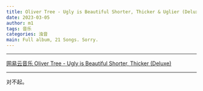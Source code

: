 ```yaml
---
title: Oliver Tree - Ugly is Beautiful Shorter, Thicker & Uglier (Deluxe Edition)
date: 2023-03-05
author: m1
tags: 音乐
categories: 浊音
main: Full album, 21 Songs. Sorry.
---
```


<link rel="stylesheet" href="/css/APlayer.min.css">
<div id="aplayer"></div>
<script src="/js/APlayer.min.js"></script>
<script>
    const ap = new APlayer({
    container: document.getElementById('aplayer'),
    lrcType: 3,
    loop: 'none',
    audio: [
        {
        name: 'Life Goes On',
        artist: 'Oliver Tree',
        url: '01 - Life Goes On.m4a',
        cover: 'Cover.jpg',
        lrc: '01 - Life Goes On.lrc',
        },
        {
        name: 'Every Type of Friend',
        artist: 'Oliver Tree',
        url: '02 - Every Type of Friend.m4a',
        cover: 'Cover.jpg',
        lrc: '02 - Every Type of Friend.lrc',
        },
        {
        name: 'Out of Ordinary',
        artist: 'Oliver Tree',
        url: '03 - Out of Ordinary.m4a',
        cover: 'Cover.jpg',
        lrc: '03 - Out of Ordinary.lrc',
        },
        {
        name: 'Swimmer\'s Delight (SOS)',
        artist: 'Oliver Tree',
        url: '04 - Swimmer\'s Delight (SOS).m4a',
        cover: 'Cover.jpg',
        lrc: '04 - Swimmer\'s Delight (SOS).lrc',
        },
        {
        name: 'When You\'re Around',
        artist: 'Oliver Tree',
        url: '05 - When You\'re Around.m4a',
        cover: 'Cover.jpg',
        lrc: '05 - When You\'re Around.lrc',
        },
        {
        name: 'All in All',
        artist: 'Oliver Tree',
        url: '06 - All in All.m4a',
        cover: 'Cover.jpg',
        lrc: '06 - All in All.lrc',
        },
        {
        name: 'Lies Came Out My Mouth',
        artist: 'Oliver Tree',
        url: '07 - Lies Came Out My Mouth.m4a',
        cover: 'Cover.jpg',
        lrc: '07 - Lies Came Out My Mouth.lrc',
        },
        {
        name: 'Me, Myself & I',
        artist: 'Oliver Tree',
        url: '08 - Me, Myself & I.m4a',
        cover: 'Cover.jpg',
        lrc: '08 - Me, Myself & I.lrc',
        },
        {
        name: '1993 (feat. Little Ricky ZR3)',
        artist: 'Oliver Tree',
        url: '09 - 1993 (feat. Little Ricky ZR3).m4a',
        cover: 'Cover.jpg',
        lrc: '09 - 1993 (feat. Little Ricky ZR3).lrc',
        },
        {
        name: 'Cash Machine',
        artist: 'Oliver Tree',
        url: '10 - Cash Machine.m4a',
        cover: 'Cover.jpg',
        lrc: '10 - Cash Machine.lrc',
        },
        {
        name: 'Let Me Down',
        artist: 'Oliver Tree',
        url: '11 - Let Me Down.m4a',
        cover: 'Cover.jpg',
        lrc: '11 - Let Me Down.lrc',
        },
        {
        name: 'Miracle Man',
        artist: 'Oliver Tree',
        url: '12 - Miracle Man.m4a',
        cover: 'Cover.jpg',
        lrc: '12 - Miracle Man.lrc',
        },
        {
        name: 'Bury Me Alive',
        artist: 'Oliver Tree',
        url: '13 - Bury Me Alive.m4a',
        cover: 'Cover.jpg',
        lrc: '13 - Bury Me Alive.lrc',
        },
        {
        name: 'Alien Boy',
        artist: 'Oliver Tree',
        url: '14 - Alien Boy.m4a',
        cover: 'Cover.jpg',
        lrc: '14 - Alien Boy.lrc',
        },
        {
        name: 'Joke\'s On You!',
        artist: 'Oliver Tree',
        url: '15 - Joke\'s On You!.m4a',
        cover: 'Cover.jpg',
        lrc: '15 - Joke\'s On You!.lrc',
        },
        {
        name: 'Again & Again',
        artist: 'Oliver Tree',
        url: '16 - Again & Again.m4a',
        cover: 'Cover.jpg',
        lrc: '16 - Again & Again.lrc',
        },
        {
        name: 'Waste My Time',
        artist: 'Oliver Tree',
        url: '17 - Waste My Time.m4a',
        cover: 'Cover.jpg',
        lrc: '17 - Waste My Time.lrc',
        },
        {
        name: 'Jerk',
        artist: 'Oliver Tree',
        url: '18 - Jerk.m4a',
        cover: 'Cover.jpg',
        lrc: '18 - Jerk.lrc',
        },
        {
        name: 'Hurt',
        artist: 'Oliver Tree',
        url: '19 - Hurt.m4a',
        cover: 'Cover.jpg',
        lrc: '19 - Hurt.lrc',
        },
        {
        name: 'Introspective',
        artist: 'Oliver Tree',
        url: '20 - Introspective.m4a',
        cover: 'Cover.jpg',
        lrc: '20 - Introspective.lrc',
        },
        {
        name: 'I\'m Gone',
        artist: 'Oliver Tree',
        url: '21 - I\'m Gone.m4a',
        cover: 'Cover.jpg',
        lrc: '21 - I\'m Gone.lrc',
        }
    ]
});
</script>

---
[网易云音乐 Oliver Tree - Ugly is Beautiful Shorter, Thicker (Deluxe)](https://music.163.com/#/album?id=128016227)

---
对不起。
